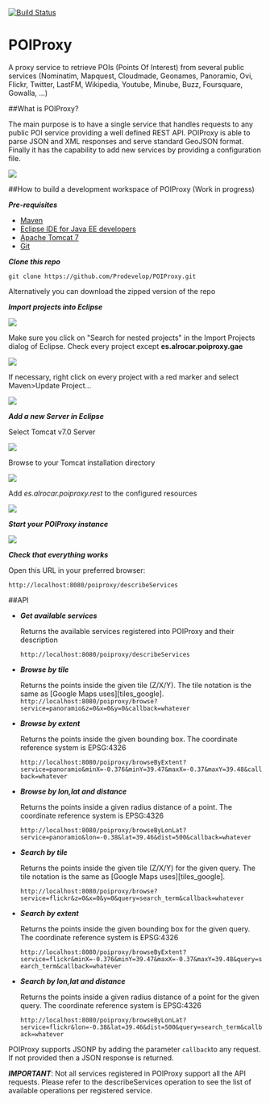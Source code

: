 [![Build Status](https://travis-ci.org/Prodevelop/POIProxy.svg?branch=master)](https://travis-ci.org/Prodevelop/POIProxy)

POIProxy
========

A proxy service to retrieve POIs (Points Of Interest) from several public services (Nominatim, Mapquest, Cloudmade, Geonames, Panoramio, Ovi, Flickr, Twitter, LastFM, Wikipedia, Youtube, Minube, Buzz, Foursquare, Gowalla, ...)

##What is POIProxy?

The main purpose is to have a single service that handles requests to any public POI service providing a well defined REST API. POIProxy is able to parse JSON and XML responses and serve standard GeoJSON format. Finally it has the capability to add new services by providing a configuration file.

<img src="https://raw.githubusercontent.com/Prodevelop/POIProxy/dd43d29e063528ec7fd1aefe5126c309b784eb49/doc/img/poiproxy_diagram.png"/>

##How to build a development workspace of POIProxy (Work in progress)

***Pre-requisites***

* <a href="http://maven.apache.org/download.cgi" target="_blank">Maven</a>
* <a href="https://www.eclipse.org/downloads/" target="_blank">Eclipse IDE for Java EE developers</a>
* <a href="http://tomcat.apache.org/download-70.cgi" target="_blank">Apache Tomcat 7</a>
* <a href="http://git-scm.com/book/en/Getting-Started-Installing-Git" target="_blank">Git</a>

***Clone this repo***

`git clone https://github.com/Prodevelop/POIProxy.git`

Alternatively you can download the zipped version of the repo

***Import projects into Eclipse***

<img src="https://raw.githubusercontent.com/Prodevelop/POIProxy/master/doc/img/step01.png"/>

Make sure you click on "Search for nested projects" in the Import Projects dialog of Eclipse. Check every project except **es.alrocar.poiproxy.gae**

<img src="https://raw.githubusercontent.com/Prodevelop/POIProxy/master/doc/img/step02.png"/>

If necessary, right click on every project with a red marker and select Maven>Update Project...

<img src="https://raw.githubusercontent.com/Prodevelop/POIProxy/master/doc/img/step03.png"/>

***Add a new Server in Eclipse***

Select Tomcat v7.0 Server

<img src="https://raw.githubusercontent.com/Prodevelop/POIProxy/master/doc/img/step05.png"/>

Browse to your Tomcat installation directory

<img src="https://raw.githubusercontent.com/Prodevelop/POIProxy/master/doc/img/step06.png"/>

Add *es.alrocar.poiproxy.rest* to the configured resources

<img src="https://raw.githubusercontent.com/Prodevelop/POIProxy/master/doc/img/step07.png"/>

***Start your POIProxy instance***

<img src="https://raw.githubusercontent.com/Prodevelop/POIProxy/master/doc/img/step08.png"/>

***Check that everything works***

Open this URL in your preferred browser:

`http://localhost:8080/poiproxy/describeServices`


##API

* ***Get available services***

     Returns the available services registered into POIProxy and their description

     `http://localhost:8080/poiproxy/describeServices`

* ***Browse by tile***

     Returns the points inside the given tile (Z/X/Y). The tile notation is the same as [Google Maps uses][tiles_google]. 
     `http://localhost:8080/poiproxy/browse?service=panoramio&z=0&x=0&y=0&callback=whatever`

* ***Browse by extent***

     Returns the points inside the given bounding box. The coordinate reference system is EPSG:4326

     `http://localhost:8080/poiproxy/browseByExtent?service=panoramio&minX=-0.376&minY=39.47&maxX=-0.37&maxY=39.48&callback=whatever`

* ***Browse by lon,lat and distance***

     Returns the points inside a given radius distance of a point. The coordinate reference system is EPSG:4326

     `http://localhost:8080/poiproxy/browseByLonLat?service=panoramio&lon=-0.38&lat=39.46&dist=500&callback=whatever`
     
* ***Search by tile***

     Returns the points inside the given tile (Z/X/Y) for the given query. The tile notation is the same as [Google Maps uses][tiles_google].

     `http://localhost:8080/poiproxy/browse?service=flickr&z=0&x=0&y=0&query=search_term&callback=whatever`

* ***Search by extent***

     Returns the points inside the given bounding box for the given query. The coordinate reference system is EPSG:4326

     `http://localhost:8080/poiproxy/browseByExtent?service=flickr&minX=-0.376&minY=39.47&maxX=-0.37&maxY=39.48&query=search_term&callback=whatever`

* ***Search by lon,lat and distance***

     Returns the points inside a given radius distance of a point for the given query. The coordinate reference system is EPSG:4326

     `http://localhost:8080/poiproxy/browseByLonLat?service=flickr&lon=-0.38&lat=39.46&dist=500&query=search_term&callback=whatever`

POIProxy supports JSONP by adding the parameter `callback`to any request. If not provided then a JSON response is returned.

***IMPORTANT***: Not all services registered in POIProxy support all the API requests. Please refer to the describeServices operation to see the list of available operations per registered service.


